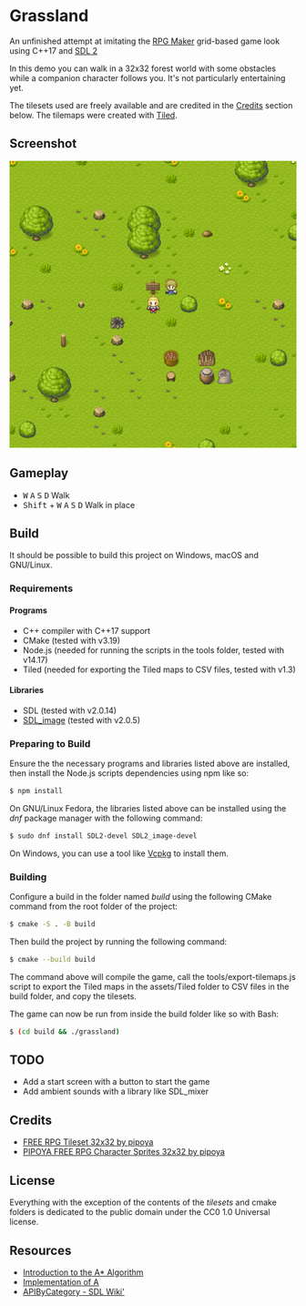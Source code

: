# Grassland

An unfinished attempt at imitating the [RPG Maker](https://www.rpgmakerweb.com/)
grid-based game look using C++17 and [SDL 2](https://www.libsdl.org/)

In this demo you can walk in a 32x32 forest world with some obstacles while a
companion character follows you. It's not particularly entertaining yet.

The tilesets used are freely available and are credited in the
[Credits](#Credits) section below. The tilemaps were created with
[Tiled](https://www.mapeditor.org).

## Screenshot

![Screenshot](screenshot.png)

## Gameplay

* <kbd>W</kbd> <kbd>A</kbd> <kbd>S</kbd> <kbd>D</kbd> Walk
* <kbd>Shift</kbd> + <kbd>W</kbd> <kbd>A</kbd> <kbd>S</kbd> <kbd>D</kbd> Walk in
place

## Build

It should be possible to build this project on Windows, macOS and GNU/Linux.

### Requirements

#### Programs

* C++ compiler with C++17 support
* CMake (tested with v3.19)
* Node.js (needed for running the scripts in the tools folder, tested with
v14.17)
* Tiled (needed for exporting the Tiled maps to CSV files, tested with v1.3)

#### Libraries

* SDL (tested with v2.0.14)
* [SDL_image](https://www.libsdl.org/projects/SDL_image) (tested with v2.0.5)

### Preparing to Build

Ensure the the necessary programs and libraries listed above are installed, then
install the Node.js scripts dependencies using npm like so:

```sh
$ npm install
```

On GNU/Linux Fedora, the libraries listed above can be installed using the _dnf_
package manager with the following command:

```sh
$ sudo dnf install SDL2-devel SDL2_image-devel
````

On Windows, you can use a tool like [Vcpkg](https://github.com/microsoft/vcpkg)
to install them.

### Building

Configure a build in the folder named _build_ using the following CMake command
from the root folder of the project:

```sh
$ cmake -S . -B build
```

Then build the project by running the following command:

```sh
$ cmake --build build
```

The command above will compile the game, call the tools/export-tilemaps.js
script to export the Tiled maps in the assets/Tiled folder to CSV files in the
build folder, and copy the tilesets.

The game can now be run from inside the build folder like so with Bash:

```sh
$ (cd build && ./grassland)
```

## TODO

* Add a start screen with a button to start the game
* Add ambient sounds with a library like SDL_mixer

## Credits

* [FREE RPG Tileset 32x32 by pipoya](https://pipoya.itch.io/pipoya-rpg-tileset-32x32)
* [PIPOYA FREE RPG Character Sprites 32x32 by pipoya](https://pipoya.itch.io/pipoya-free-rpg-character-sprites-32x32)

## License

Everything with the exception of the contents of the _tilesets_ and cmake
folders is dedicated to the public domain under the CC0 1.0 Universal license.

## Resources

* [Introduction to the A* Algorithm](https://www.redblobgames.com/pathfinding/a-star/introduction.html)
* [Implementation of A](https://www.redblobgames.com/pathfinding/a-star/implementation.html)
* [APIByCategory - SDL Wiki'](https://wiki.libsdl.org/APIByCategory)

